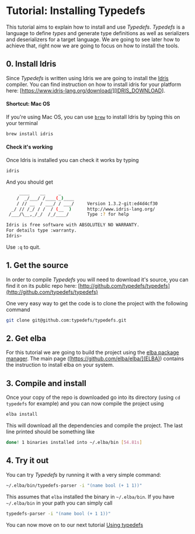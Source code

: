 # Tutorial: Installing Typedefs

This tutorial aims to explain how to install and use _Typedefs_. _Typedefs_ is a language to define _types_ and generate type definitions as well as serializers and deserializers for a target language. We are going to see later how to achieve that, right now we are going to focus on how to install the tools.

## 0. Install Idris

Since _Typedefs_ is written using Idris we are going to install the [Idris](IDRIS_HOME) compiler. You can find instruction on how to install idris for your platform here: [https://www.idris-lang.org/download/][IDRIS_DOWNLOAD].


#### Shortcut: Mac OS

If you're using Mac OS, you can use [`brew`][BREW] to install Idris by typing this on your terminal

```sh
brew install idris
```

#### Check it's working

Once Idris is installed you can check it works by typing

```sh
idris
```

And you should get

```sh
     ____    __     _
    /  _/___/ /____(_)____
    / // __  / ___/ / ___/     Version 1.3.2-git:ed4d4cf30
  _/ // /_/ / /  / (__  )      http://www.idris-lang.org/
 /___/\__,_/_/  /_/____/       Type :? for help

Idris is free software with ABSOLUTELY NO WARRANTY.
For details type :warranty.
Idris>
```

Use `:q` to quit.

## 1. Get the source

In order to compile _Typedefs_ you will need to download it's source, you can find it on its public repo here: [http://github.com/typedefs/typedefs](http://github.com/typedefs/typedefs)

One very easy way to get the code is to clone the project with the following command

```sh
git clone git@github.com:typedefs/typedefs.git
```

## 2. Get elba

For this tutorial we are going to build the project using the [elba package manager](ELBA).
The main page ([https://github.com/elba/elba/](ELBA)) contains the instruction to install elba on your system.

## 3. Compile and install

Once your copy of the repo is downloaded go into its directory (using `cd typedefs` for example) and you can now compile the project using 

```sh
elba install
```

This will download all the dependencies and compile the project. The last line printed should be something like 

```sh
done! 1 binaries installed into ~/.elba/bin [54.81s]
```

## 4. Try it out

You can try _Typedefs_ by running it with a very simple command:

```sh
~/.elba/bin/typedefs-parser -i "(name bool (+ 1 1))"
```

This assumes that `elba` installed the binary in `~/.elba/bin`. If you have `~/.elba/bin` in your path you can simply call

```sh
typedefs-parser -i "(name bool (+ 1 1))"
```

You can now move on to our next tutorial [Using typedefs](./TUTORIAL_USING_TYPEDEFS.md)


[BREW]: https://brew.sh/
[IDRIS_HOME]: https://www.idris-lang.org/
[IDRIS_DOWNLOAD]: https://www.idris-lang.org/download/
[NIX]: https://nixos.org/nix/
[ELBA]: https://github.com/elba/elba/
